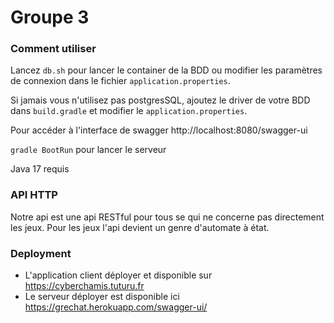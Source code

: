 # Groupe 3

### Comment utiliser
Lancez `db.sh` pour lancer le container de la BDD ou modifier les paramètres de connexion
dans le fichier `application.properties`.

Si jamais vous n'utilisez pas postgresSQL, ajoutez le driver de votre BDD dans `build.gradle` et modifier le `application.properties`.

Pour accéder à l'interface de swagger http://localhost:8080/swagger-ui

`gradle BootRun` pour lancer le serveur

Java 17 requis

### API HTTP
Notre api est une api RESTful pour tous se qui ne concerne pas directement les jeux.
Pour les jeux l'api devient un genre d'automate à état.

### Deployment
* L'application client déployer et disponible sur https://cyberchamis.tuturu.fr
* Le serveur déployer est disponible ici https://grechat.herokuapp.com/swagger-ui/
